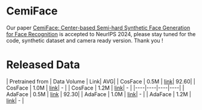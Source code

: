 # CemiFace
Our paper  [CemiFace: Center-based Semi-hard Synthetic Face Generation for Face Recognition](https://arxiv.org/pdf/2409.18876)
is accepted to NeurIPS 2024, please stay tuned for the code, synthetic dataset and camera ready version. Thank you !


# Released Data

| Pretrained from | Data Volume | Link| AVG|
| CosFace         | 0.5M        | [link](https://1drv.ms/u/c/7bd58491c54e4351/EaQMx4ixEtlGpvsl0WGOekoBXnuGHSdHHv-b-gPFLVeF1g?e=3wLB4R)| 92.60|
| CosFace         | 1.0M        | [link]()| - |
| CosFace         | 1.2M        | [link]()| - |
|----|----|----|----|
| AdaFace         | 0.5M        | [link](https://1drv.ms/u/c/7bd58491c54e4351/Ee7v9_OPrNdNipo_7Sho1XoB95pIqi9dmVnQjCSiYNoWOw?e=TZMbz9) | 92.30|
| AdaFace         | 1.0M        | [link]()| - |
| AdaFace         | 1.2M        | [link]()| - |



